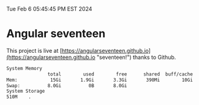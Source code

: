Tue Feb  6 05:45:45 PM EST 2024

# Angular seventeen


This project is live at [https://angularseventeen.github.io](https://angularseventeen.github.io "seventeen!") thanks to Github.

```bash
System Memory
               total        used        free      shared  buff/cache   available
Mem:            15Gi       1.9Gi       3.3Gi       390Mi        10Gi        13Gi
Swap:          8.0Gi          0B       8.0Gi
System Storage
510M	.
```
```bash
